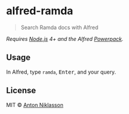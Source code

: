 # alfred-ramda

> Search Ramda docs with Alfred

_Requires [Node.js](https://nodejs.org) 4+ and the Alfred [Powerpack](https://www.alfredapp.com/powerpack/)._

## Usage

In Alfred, type `ramda`, <kbd>Enter</kbd>, and your query.

## License

MIT © [Anton Niklasson](https://antn.se)
